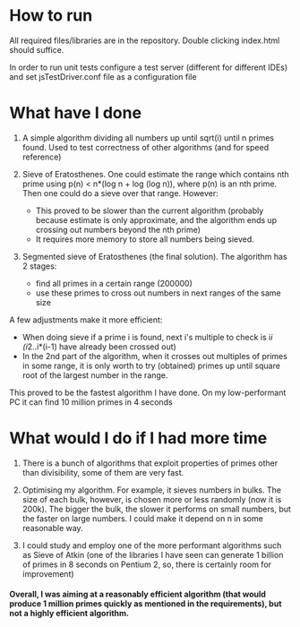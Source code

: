 # How to run

All required files/libraries are in the repository. Double clicking index.html should suffice.


In order to run unit tests configure a test server (different for different IDEs) and set jsTestDriver.conf file as a configuration file

# What have I done
1) A simple algorithm dividing all numbers up until sqrt(i) until n primes found. 
	Used to test correctness of other algorithms (and for speed reference) 


2) Sieve of Eratosthenes. One could estimate the range which contains nth prime using  p(n) < n*(log n + log (log n)), where p(n) is an nth prime.
	Then one could do a sieve over that range. However:
	* This proved to be slower than the current algorithm 	(probably because estimate is only approximate,
		and the algorithm ends up crossing out numbers beyond the nth prime)
	* It requires more memory to store all numbers being sieved.

3) Segmented sieve of Eratosthenes (the final solution). The algorithm has 2 stages:
	* find all primes in a certain range (200000)
	* use these primes to cross out numbers in next ranges of the same size
	
A few adjustments make it more efficient:
* When doing sieve if a prime i is found, next i's multiple to check is i*i (i*2..i*(i-1) have already been crossed out)
* In the 2nd part of the algorithm, when it crosses out multiples of primes in some range, it is only worth to try 
(obtained) primes up until square root of the largest number in the range.

This proved to be the fastest algorithm I have done. On my low-performant PC it can find 10 million primes in 4 seconds 	

# What would I do if I had more time

1. There is a bunch of algorithms that exploit properties of primes other than divisibility, some of them are very fast.
2. Optimising my algorithm. For example, it sieves numbers in bulks. The size of each bulk, however, is chosen more or less randomly (now it is 200k).
	The bigger the bulk, the slower it performs on small numbers, but the faster on large numbers. I could make it depend on n in some reasonable way. 
	
3. I could study and employ one of the more performant algorithms such as Sieve of Atkin 
	(one of the libraries I have seen can generate 1 billion of primes in 8 seconds on Pentium 2, so, there is certainly room for improvement)

 
#### Overall, I was aiming at a reasonably efficient algorithm (that would produce 1 million primes quickly as mentioned in the requirements), but not a highly efficient algorithm. 
	
	
	